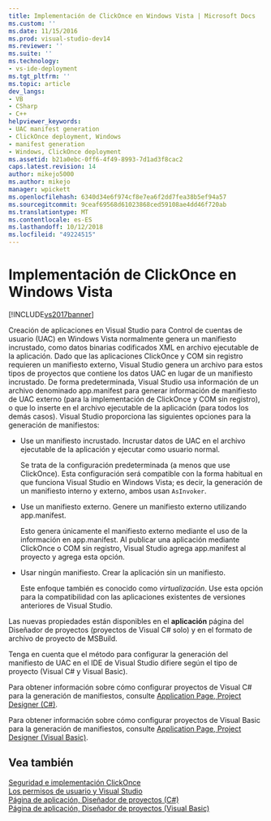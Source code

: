 ```yaml
---
title: Implementación de ClickOnce en Windows Vista | Microsoft Docs
ms.custom: ''
ms.date: 11/15/2016
ms.prod: visual-studio-dev14
ms.reviewer: ''
ms.suite: ''
ms.technology:
- vs-ide-deployment
ms.tgt_pltfrm: ''
ms.topic: article
dev_langs:
- VB
- CSharp
- C++
helpviewer_keywords:
- UAC manifest generation
- ClickOnce deployment, Windows
- manifest generation
- Windows, ClickOnce deployment
ms.assetid: b21a0ebc-0ff6-4f49-8993-7d1ad3f8cac2
caps.latest.revision: 14
author: mikejo5000
ms.author: mikejo
manager: wpickett
ms.openlocfilehash: 6340d34e6f974cf8e7ea6f2dd7fea38b5ef94a57
ms.sourcegitcommit: 9ceaf69568d61023868ced59108ae4dd46f720ab
ms.translationtype: MT
ms.contentlocale: es-ES
ms.lasthandoff: 10/12/2018
ms.locfileid: "49224515"
---
```

# <a name="clickonce-deployment-on-windows-vista"></a>Implementación de ClickOnce en Windows Vista
[!INCLUDE[vs2017banner](../includes/vs2017banner.md)]

Creación de aplicaciones en Visual Studio para Control de cuentas de usuario (UAC) en Windows Vista normalmente genera un manifiesto incrustado, como datos binarias codificados XML en archivo ejecutable de la aplicación. Dado que las aplicaciones ClickOnce y COM sin registro requieren un manifiesto externo, Visual Studio genera un archivo para estos tipos de proyectos que contiene los datos UAC en lugar de un manifiesto incrustado. De forma predeterminada, Visual Studio usa información de un archivo denominado app.manifest para generar información de manifiesto de UAC externo (para la implementación de ClickOnce y COM sin registro), o que lo inserte en el archivo ejecutable de la aplicación (para todos los demás casos). Visual Studio proporciona las siguientes opciones para la generación de manifiestos:  
  
-   Use un manifiesto incrustado. Incrustar datos de UAC en el archivo ejecutable de la aplicación y ejecutar como usuario normal.  
  
     Se trata de la configuración predeterminada (a menos que use ClickOnce). Esta configuración será compatible con la forma habitual en que funciona Visual Studio en Windows Vista; es decir, la generación de un manifiesto interno y externo, ambos usan `AsInvoker`.  
  
-   Use un manifiesto externo. Genere un manifiesto externo utilizando app.manifest.  
  
     Esto genera únicamente el manifiesto externo mediante el uso de la información en app.manifest. Al publicar una aplicación mediante ClickOnce o COM sin registro, Visual Studio agrega app.manifest al proyecto y agrega esta opción.  
  
-   Usar ningún manifiesto. Crear la aplicación sin un manifiesto.  
  
     Este enfoque también es conocido como *virtualización*. Use esta opción para la compatibilidad con las aplicaciones existentes de versiones anteriores de Visual Studio.  
  
 Las nuevas propiedades están disponibles en el **aplicación** página del Diseñador de proyectos (proyectos de Visual C# solo) y en el formato de archivo de proyecto de MSBuild.  
  
 Tenga en cuenta que el método para configurar la generación del manifiesto de UAC en el IDE de Visual Studio difiere según el tipo de proyecto (Visual C# y Visual Basic).  
  
 Para obtener información sobre cómo configurar proyectos de Visual C# para la generación de manifiestos, consulte [Application Page, Project Designer (C#)](../ide/reference/application-page-project-designer-csharp.md).  
  
 Para obtener información sobre cómo configurar proyectos de Visual Basic para la generación de manifiestos, consulte [Application Page, Project Designer (Visual Basic)](../ide/reference/application-page-project-designer-visual-basic.md).  
  
## <a name="see-also"></a>Vea también  
 [Seguridad e implementación ClickOnce](../deployment/clickonce-security-and-deployment.md)   
 [Los permisos de usuario y Visual Studio](http://msdn.microsoft.com/en-us/d5c55084-1e7b-4b61-b478-137db01c0fc0)   
 [Página de aplicación, Diseñador de proyectos (C#)](../ide/reference/application-page-project-designer-csharp.md)   
 [Página de aplicación, Diseñador de proyectos (Visual Basic)](../ide/reference/application-page-project-designer-visual-basic.md)



